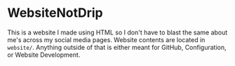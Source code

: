 # WebsiteNotDrip
This is a website I made using HTML so I don't have to blast the same about me's across my social media pages.
Website contents are located in `website/`. Anything outside of that is either meant for GitHub, Configuration, or Website Development.